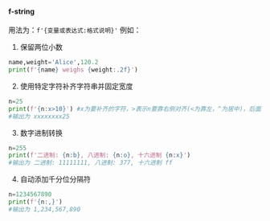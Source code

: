 #### f-string
用法为：`f'{变量或表达式:格式说明}'`
例如：
1) 保留两位小数
```python
name,weight='Alice',120.2
print(f'{name} weighs {weight:.2f}')
```
2) 使用特定字符补齐字符串并固定宽度
```python
n=25
print(f'{n:x>10}') #x为要补齐的字符，>表示n要靠右侧对齐(<为靠左，^为居中)，后面的数字10表示宽度
#输出为 xxxxxxxx25
```
3) 数字进制转换
```python
n=255
print(f'二进制: {n:b}, 八进制: {n:o}, 十六进制 {n:x}')
#输出为 二进制: 11111111, 八进制: 377, 十六进制 ff
```
4) 自动添加千分位分隔符
```python
n=1234567890
print(f'{n:,}')
#输出为 1,234,567,890
```
